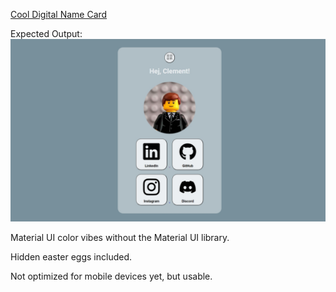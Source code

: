 [Cool Digital Name Card](https://clementtech.github.io/)

Expected Output:
![alt text](assets/image.png)

Material UI color vibes without the Material UI library.

Hidden easter eggs included.

Not optimized for mobile devices yet, but usable.